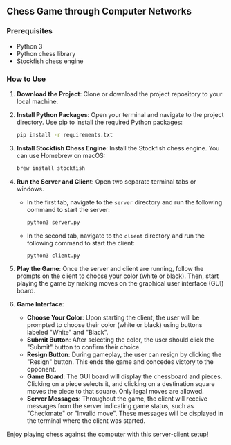 ## Chess Game through Computer Networks

### Prerequisites
- Python 3
- Python chess library
- Stockfish chess engine

### How to Use
1. **Download the Project**: Clone or download the project repository to your local machine.

2. **Install Python Packages**: Open your terminal and navigate to the project directory. Use pip to install the required Python packages:

    ```bash
    pip install -r requirements.txt
    ```

3. **Install Stockfish Chess Engine**: Install the Stockfish chess engine. You can use Homebrew on macOS:

    ```bash
    brew install stockfish
    ```

4. **Run the Server and Client**: Open two separate terminal tabs or windows.

    - In the first tab, navigate to the `server` directory and run the following command to start the server:

        ```bash
        python3 server.py
        ```

    - In the second tab, navigate to the `client` directory and run the following command to start the client:

        ```bash
        python3 client.py
        ```

5. **Play the Game**: Once the server and client are running, follow the prompts on the client to choose your color (white or black). Then, start playing the game by making moves on the graphical user interface (GUI) board.

6. **Game Interface**:
   - **Choose Your Color**: Upon starting the client, the user will be prompted to choose their color (white or black) using buttons labeled "White" and "Black".
   - **Submit Button**: After selecting the color, the user should click the "Submit" button to confirm their choice.
   - **Resign Button**: During gameplay, the user can resign by clicking the "Resign" button. This ends the game and concedes victory to the opponent.
   - **Game Board**: The GUI board will display the chessboard and pieces. Clicking on a piece selects it, and clicking on a destination square moves the piece to that square. Only legal moves are allowed.
   - **Server Messages**: Throughout the game, the client will receive messages from the server indicating game status, such as "Checkmate" or "Invalid move". These messages will be displayed in the terminal where the client was started.

Enjoy playing chess against the computer with this server-client setup!
